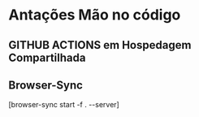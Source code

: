 # Antações Mão no código

## GITHUB ACTIONS em Hospedagem Compartilhada



## Browser-Sync

[browser-sync start -f . --server]

